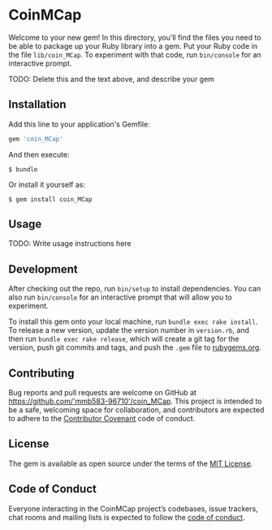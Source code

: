 # CoinMCap

Welcome to your new gem! In this directory, you'll find the files you need to be able to package up your Ruby library into a gem. Put your Ruby code in the file `lib/coin_MCap`. To experiment with that code, run `bin/console` for an interactive prompt.

TODO: Delete this and the text above, and describe your gem

## Installation

Add this line to your application's Gemfile:

```ruby
gem 'coin_MCap'
```

And then execute:

    $ bundle

Or install it yourself as:

    $ gem install coin_MCap

## Usage

TODO: Write usage instructions here

## Development

After checking out the repo, run `bin/setup` to install dependencies. You can also run `bin/console` for an interactive prompt that will allow you to experiment.

To install this gem onto your local machine, run `bundle exec rake install`. To release a new version, update the version number in `version.rb`, and then run `bundle exec rake release`, which will create a git tag for the version, push git commits and tags, and push the `.gem` file to [rubygems.org](https://rubygems.org).

## Contributing

Bug reports and pull requests are welcome on GitHub at https://github.com/'mmb583-96710'/coin_MCap. This project is intended to be a safe, welcoming space for collaboration, and contributors are expected to adhere to the [Contributor Covenant](http://contributor-covenant.org) code of conduct.

## License

The gem is available as open source under the terms of the [MIT License](https://opensource.org/licenses/MIT).

## Code of Conduct

Everyone interacting in the CoinMCap project’s codebases, issue trackers, chat rooms and mailing lists is expected to follow the [code of conduct](https://github.com/'mmb583-96710'/coin_MCap/blob/master/CODE_OF_CONDUCT.md).
